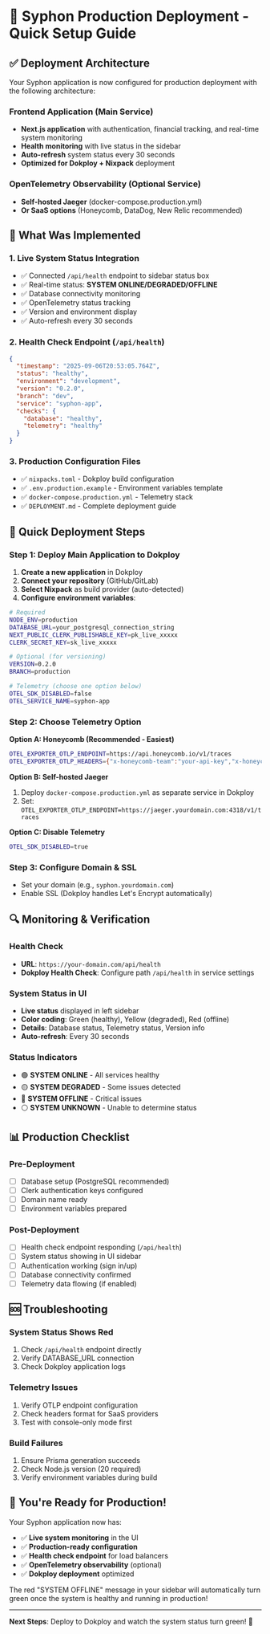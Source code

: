# 🚀 Syphon Production Deployment - Quick Setup Guide

## ✅ Deployment Architecture

Your Syphon application is now configured for production deployment with the following architecture:

### **Frontend Application (Main Service)**

- **Next.js application** with authentication, financial tracking, and real-time system monitoring
- **Health monitoring** with live status in the sidebar
- **Auto-refresh** system status every 30 seconds
- **Optimized for Dokploy + Nixpack** deployment

### **OpenTelemetry Observability (Optional Service)**

- **Self-hosted Jaeger** (docker-compose.production.yml)
- **Or SaaS options** (Honeycomb, DataDog, New Relic recommended)

## 🎯 What Was Implemented

### 1. **Live System Status Integration**

- ✅ Connected `/api/health` endpoint to sidebar status box
- ✅ Real-time status: **SYSTEM ONLINE/DEGRADED/OFFLINE**
- ✅ Database connectivity monitoring
- ✅ OpenTelemetry status tracking
- ✅ Version and environment display
- ✅ Auto-refresh every 30 seconds

### 2. **Health Check Endpoint** (`/api/health`)

```json
{
  "timestamp": "2025-09-06T20:53:05.764Z",
  "status": "healthy",
  "environment": "development",
  "version": "0.2.0",
  "branch": "dev",
  "service": "syphon-app",
  "checks": {
    "database": "healthy",
    "telemetry": "healthy"
  }
}
```

### 3. **Production Configuration Files**

- ✅ `nixpacks.toml` - Dokploy build configuration
- ✅ `.env.production.example` - Environment variables template
- ✅ `docker-compose.production.yml` - Telemetry stack
- ✅ `DEPLOYMENT.md` - Complete deployment guide

## 🚀 Quick Deployment Steps

### **Step 1: Deploy Main Application to Dokploy**

1. **Create a new application** in Dokploy
2. **Connect your repository** (GitHub/GitLab)
3. **Select Nixpack** as build provider (auto-detected)
4. **Configure environment variables**:

```bash
# Required
NODE_ENV=production
DATABASE_URL=your_postgresql_connection_string
NEXT_PUBLIC_CLERK_PUBLISHABLE_KEY=pk_live_xxxxx
CLERK_SECRET_KEY=sk_live_xxxxx

# Optional (for versioning)
VERSION=0.2.0
BRANCH=production

# Telemetry (choose one option below)
OTEL_SDK_DISABLED=false
OTEL_SERVICE_NAME=syphon-app
```

### **Step 2: Choose Telemetry Option**

**Option A: Honeycomb (Recommended - Easiest)**

```bash
OTEL_EXPORTER_OTLP_ENDPOINT=https://api.honeycomb.io/v1/traces
OTEL_EXPORTER_OTLP_HEADERS={"x-honeycomb-team":"your-api-key","x-honeycomb-dataset":"syphon-production"}
```

**Option B: Self-hosted Jaeger**

1. Deploy `docker-compose.production.yml` as separate service in Dokploy
2. Set: `OTEL_EXPORTER_OTLP_ENDPOINT=https://jaeger.yourdomain.com:4318/v1/traces`

**Option C: Disable Telemetry**

```bash
OTEL_SDK_DISABLED=true
```

### **Step 3: Configure Domain & SSL**

- Set your domain (e.g., `syphon.yourdomain.com`)
- Enable SSL (Dokploy handles Let's Encrypt automatically)

## 🔍 Monitoring & Verification

### **Health Check**

- **URL**: `https://your-domain.com/api/health`
- **Dokploy Health Check**: Configure path `/api/health` in service settings

### **System Status in UI**

- **Live status** displayed in left sidebar
- **Color coding**: Green (healthy), Yellow (degraded), Red (offline)
- **Details**: Database status, Telemetry status, Version info
- **Auto-refresh**: Every 30 seconds

### **Status Indicators**

- 🟢 **SYSTEM ONLINE** - All services healthy
- 🟡 **SYSTEM DEGRADED** - Some issues detected
- 🔴 **SYSTEM OFFLINE** - Critical issues
- ⚪ **SYSTEM UNKNOWN** - Unable to determine status

## 📊 Production Checklist

### **Pre-Deployment**

- [ ] Database setup (PostgreSQL recommended)
- [ ] Clerk authentication keys configured
- [ ] Domain name ready
- [ ] Environment variables prepared

### **Post-Deployment**

- [ ] Health check endpoint responding (`/api/health`)
- [ ] System status showing in UI sidebar
- [ ] Authentication working (sign in/up)
- [ ] Database connectivity confirmed
- [ ] Telemetry data flowing (if enabled)

## 🆘 Troubleshooting

### **System Status Shows Red**

1. Check `/api/health` endpoint directly
2. Verify DATABASE_URL connection
3. Check Dokploy application logs

### **Telemetry Issues**

1. Verify OTLP endpoint configuration
2. Check headers format for SaaS providers
3. Test with console-only mode first

### **Build Failures**

1. Ensure Prisma generation succeeds
2. Check Node.js version (20 required)
3. Verify environment variables during build

## 🎉 You're Ready for Production!

Your Syphon application now has:

- ✅ **Live system monitoring** in the UI
- ✅ **Production-ready configuration**
- ✅ **Health check endpoint** for load balancers
- ✅ **OpenTelemetry observability** (optional)
- ✅ **Dokploy deployment** optimized

The red "SYSTEM OFFLINE" message in your sidebar will automatically turn green once the system is healthy and running in production!

---

**Next Steps**: Deploy to Dokploy and watch the system status turn green! 🚀
